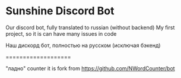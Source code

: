 # Sunshine Discord Bot
Our discord bot, fully translated to russian (without backend)
My first project, so it is can have many issues in code

Наш дискорд бот, полностью на русском (исключая бэкенд)

===================

"ладно" counter it is fork from https://github.com/NWordCounter/bot
